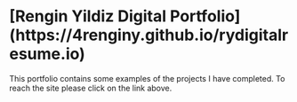 
<h1>
[Rengin Yildiz Digital Portfolio](https://4renginy.github.io/rydigitalresume.io)
</h1>

This portfolio contains some examples of the projects I have completed. To reach the site please click on the link above.
